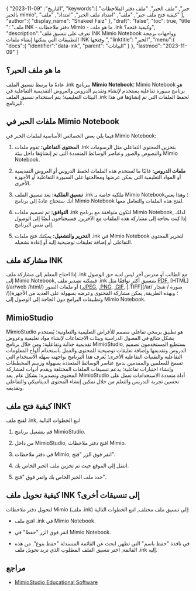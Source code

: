 {
"التاريخ": "09-11-2023",
   "keywords":[
"حبر",
"ملف الحبر",
"ملف دفتر الملاحظات بالحبر mimio",
"كيفية فتح ملف حبر",
"ملف",
"امتداد ملف الحبر",
"امتداد",
"ملف"
],
   "author":{
"display_name": "Shakeel Faiz"
},
"draft": "false",
"toc": true,
"title ": "ملف INK - دفتر ملاحظات Mimio - ما هو ملف .ink وكيفية فتحه؟",
   "description":"تعرف على تنسيق ملف INK Mimio Notebook وواجهات برمجة التطبيقات التي يمكنها إنشاء ملفات INK وفتحها.",
"linktitle": "الحبر",
   "menu":{
      "docs":{
         "identifier":"data-ink",
"parent": "البيانات"
}
},
"lastmod": "2023-11-09"
}

## ما هو ملف الحبر؟

عادةً ما يرتبط تنسيق الملف ‎.ink ببرنامج **Mimio Notebook**؛ Mimio Notebook هو برنامج سبورة تفاعلية يستخدم لإنشاء وتقديم الدروس والعروض التقديمية التفاعلية في البيئات التعليمية؛ يتم استخدام تنسيق الملف .ink لحفظ الملفات التي تم إنشاؤها في هذا البرنامج.

## ملفات الحبر في Mimio Notebook

فيما يلي بعض الخصائص الأساسية لملفات الحبر في Mimio Notebook:

1. **المحتوى التفاعلي:** تقوم ملفات .ink بتخزين المحتوى التفاعلي مثل الرسومات والنصوص والصور وعناصر الوسائط المتعددة التي تم إنشاؤها داخل بيئة Mimio Notebook.
    








2. **ملفات الدروس:** غالبًا ما تُستخدم هذه الملفات لحفظ الدروس أو العروض التقديمية أو المواد التعليمية التي يمكن عرضها ومعالجتها على السبورة التفاعلية أو الأجهزة الأخرى.
    








3. **تنسيق الملكية:** يعد تنسيق الملف .ink ملكية خاصة بـ Mimio Notebook؛ وهذا يعني أنك ستحتاج عادةً إلى برنامج Mimio Notebook لفتح هذه الملفات والتعامل معها.
    








4. **التوافق:** تم تصميم ملفات .ink لتكون متوافقة مع برنامج Mimio Notebook, لذلك إذا كنت بحاجة إلى مشاركة هذه الملفات مع الآخرين, فسيحتاجون أيضًا إلى الوصول إلى نفس البرنامج.
    








5. **التحرير والتشغيل:** يمكنك فتح ملفات .ink في Mimio Notebook لتحرير المحتوى التفاعلي أو إضافة تعليقات توضيحية إليه أو إعادة تشغيله.

## مشاركة ملف INK

إذا احتاج المعلم إلى مشاركة ملف .ink مع الطالب أو مدرس آخر ليس لديه حق الوصول إلى Mimio Notebook, فيمكنه تصدير ملف .ink بتنسيق أكثر توافقًا مثل [PDF](/ar/pdf/), [HTML](/ar/web /html/) أو ملفات الصور ([.JPEG](/ar/image/jpeg/), [.PNG](/ar/image/png/), [.GIF](/ar/image/gif/), [.TIFF](/ar/ صورة / شجار /))؛ وبهذه الطريقة, يمكن مشاركة المحتوى وعرضه بسهولة على العديد من الأجهزة وتطبيقات البرامج دون الحاجة إلى الوصول إلى Mimio Notebook.

## MimioStudio

MimioStudio هو تطبيق برمجي تفاعلي مصمم للأغراض التعليمية والتعاونية؛ يُستخدم بشكل شائع في الفصول الدراسية وبيئات الاجتماعات لإنشاء مواد تعليمية وعروض تقديمية جذابة وتفاعلية؛ ومن خلال برنامج MimioStudio, يستطيع المستخدمون تصميم الدروس وتقديمها وإضافة تعليقات توضيحية للمحتوى والعمل باستخدام ألواح المعلومات التفاعلية والتقنيات التفاعلية الأخرى؛ يُعرف هذا البرنامج بواجهته سهلة الاستخدام التي تسمح للمعلمين والمقدمين بدمج عناصر الوسائط المتعددة بسهولة ورسم المخططات وإنشاء اختبارات تفاعلية؛ يدعم تنسيقات الملفات المختلفة ويقدم أدوات لمشاركة المحتوى وتصديره؛ بشكل عام, يعد MimioStudio أداة متعددة الاستخدامات تعمل على تحسين تجربة التدريس والتعلم من خلال تمكين إنشاء المحتوى الديناميكي والتفاعلي وتقديمه.

## كيفية فتح ملف INK؟

لفتح ملف .ink, اتبع الخطوات التالية

1. قم بتشغيل برنامج MimioStudio.
    








2. من داخل MimioStudio, افتح دفتر ملاحظات Mimio.
    








3. في دفتر ملاحظات Mimio, انقر فوق الزر "فتح".
    








4. انتقل إلى الموقع حيث تم تخزين ملف الحبر الخاص بك.
    








5. حدد ملف الحبر الخاص بك وانقر فوق "فتح".

## كيفية تحويل ملف INK إلى تنسيقات أخرى؟

لتحويل دفتر ملاحظات Mimio (ملف .ink) إلى تنسيق ملف مختلف, اتبع الخطوات التالية:

- افتح ملف .ink في Mimio Notebook.

- انقر فوق الزر "حفظ" في Mimio Notebook.

- في نافذة "حفظ باسم" التي تظهر, ابحث عن القائمة المنسدلة "حفظ بنوع". من هذه القائمة, اختر تنسيق الملف المطلوب الذي تريد تحويل ملف .ink إليه.

## مراجع
* [MimioStudio Educational Software](https://boxlight.com/products/apps-for-the-classroom/mimiostudio-educational-software)
